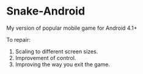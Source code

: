 # Snake-Android
My version of popular mobile game for Android 4.1+

To repair:
1. Scaling to different screen sizes.
2. Improvement of control.
3. Improving the way you exit the game.
